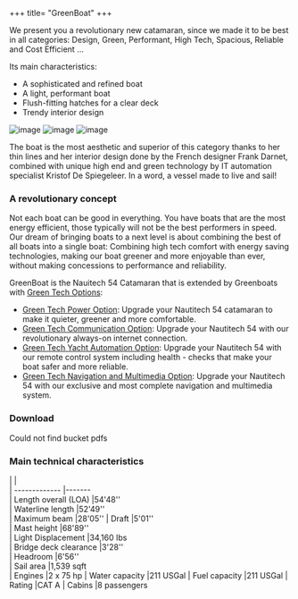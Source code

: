 +++
title= "GreenBoat"
+++

We present you a revolutionary new catamaran, since we made it to be best in all categories: Design, Green, Performant, High Tech, Spacious, Reliable and Cost Efficient …

Its main characteristics:

- A sophisticated and refined boat
- A light, performant boat
- Flush-fitting hatches for a clear deck
- Trendy interior design

![image](/images/s_300x200_r.jpg)
![image](/images/s_300x200_nauti-54-photo-couv-ok_1302851904.jpg)
![image](/images/s_300x200_carre_copie_1291628648.jpg)

The boat is the most aesthetic and superior of this category thanks to her thin lines and her interior design done by the French designer Frank Darnet, combined with unique high end and green technology by IT automation specialist Kristof De Spiegeleer. In a word, a vessel made to live and sail!

### A revolutionary concept
Not each boat can be good in everything. You have boats that are the most energy efficient, those typically will not be the best performers in speed. Our dream of bringing boats to a next level is about combining the best of all boats into a single boat: Combining high tech comfort with energy saving technologies, making our boat greener and more enjoyable than ever, without making concessions to performance and reliability.


GreenBoat is the Nauitech 54 Catamaran that is extended by Greenboats with [Green Tech Options](/GreenBoats/green-tech-options):

- [Green Tech Power Option](/GreenBoats/green-tech-options): Upgrade your Nautitech 54 catamaran to make it quieter, greener and more comfortable.
- [Green Tech Communication Option](/GreenBoats/green-tech-options): Upgrade your Nautitech 54 with our revolutionary always-on internet connection.
- [Green Tech Yacht Automation Option](/GreenBoats/green-tech-options): Upgrade your Nautitech 54 with our remote control system including health - checks that make your boat safer and more reliable.
- [Green Tech Navigation and Multimedia Option](/GreenBoats/green-tech-options): Upgrade your Nautitech 54 with our exclusive and most complete navigation and multimedia system.

### Download
Could not find bucket pdfs

### Main technical characteristics
|                               |                                   
| -------------                 |-------     
| Length overall (LOA)          |54'48''     
| Waterline length              |52'49''                                         
| Maximum beam                  |28'05'' 
| Draft                         |5'01''   
| Mast height                   |68'89''   
| Light Displacement            |34,160 Ibs   
| Bridge deck clearance         |3'28''  
| Headroom                      |6'56''   
| Sail area                     |1,539 sqft                                       
| Engines                       |2 x 75 hp
| Water capacity                |211 USGal
| Fuel capacity                 |211 USGal
| Rating                        |CAT A
| Cabins                        |8 passengers





<style type="text/css">
.span9 img {
	width: 190px;
}
</style>